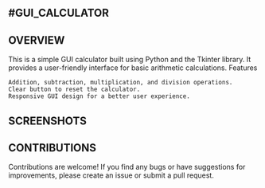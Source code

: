#GUI_CALCULATOR
-----------------
OVERVIEW
----------
This is a simple GUI calculator built using Python and the Tkinter library. It provides a user-friendly interface for basic arithmetic calculations.
Features

    Addition, subtraction, multiplication, and division operations.
    Clear button to reset the calculator.
    Responsive GUI design for a better user experience.

SCREENSHOTS
-----------


CONTRIBUTIONS
--------------
Contributions are welcome! If you find any bugs or have suggestions for improvements, please create an issue or submit a pull request.
